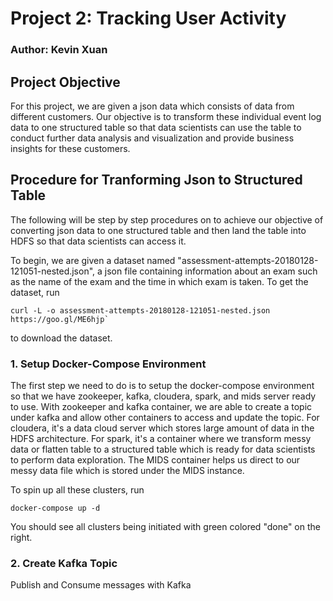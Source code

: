 # Project 2: Tracking User Activity
### Author: Kevin Xuan

## Project Objective
For this project, we are given a json data which consists of data from different customers. Our objective is to transform these individual event log data to one structured table so that data scientists can use the table to conduct further data analysis and visualization and provide business insights for these customers. 


## Procedure for Tranforming Json to Structured Table
The following will be step by step procedures on to achieve our objective of converting json data to one structured table and then land the table into HDFS so that data scientists can access it. 

To begin, we are given a dataset named "assessment-attempts-20180128-121051-nested.json", a json file containing information about an exam such as the name of the exam and the time in which exam is taken. To get the dataset, run
```
curl -L -o assessment-attempts-20180128-121051-nested.json https://goo.gl/ME6hjp`
```
to download the dataset.

### 1. Setup Docker-Compose Environment
The first step we need to do is to setup the docker-compose environment so that we have zookeeper, kafka, cloudera, spark, and mids server ready to use. With zookeeper and kafka container, we are able to create a topic under kafka and allow other containers to access and update the topic. For cloudera, it's a data cloud server which stores large amount of data in the HDFS architecture. For spark, it's a container where we transform messy data or flatten table to a structured table which is ready for data scientists to perform data exploration. The MIDS container helps us direct to our messy data file which is stored under the MIDS instance. 

To spin up all these clusters, run
```
docker-compose up -d
```
You should see all clusters being initiated with green colored "done" on the right.


### 2. Create Kafka Topic
Publish and Consume messages with Kafka